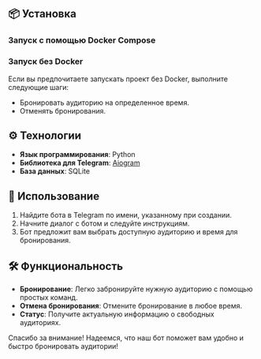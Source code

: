 

## 📦 Установка

### Запуск с помощью Docker Compose


### Запуск без Docker

Если вы предпочитаете запускать проект без Docker, выполните следующие шаги:


- Бронировать аудиторию на определенное время.
- Отменять бронирования.

## ⚙️ Технологии

- **Язык программирования**: Python
- **Библиотека для Telegram**: [Aiogram](https://docs.aiogram.dev/)
- **База данных**: SQLite

## 📱 Использование

1. Найдите бота в Telegram по имени, указанному при создании.
2. Начните диалог с ботом и следуйте инструкциям.
3. Бот предложит вам выбрать доступную аудиторию и время для бронирования.

## 🛠️ Функциональность

- **Бронирование**: Легко забронируйте нужную аудиторию с помощью простых команд.
- **Отмена бронирования**: Отмените бронирование в любое время.
- **Статус**: Получите актуальную информацию о свободных аудиториях.


Спасибо за внимание! Надеемся, что наш бот поможет вам удобно и быстро бронировать аудитории!
